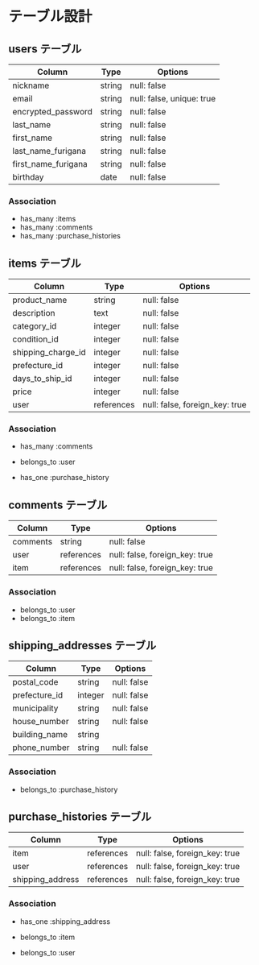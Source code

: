 # テーブル設計

## users テーブル

| Column              | Type   | Options                   |
| ------------------- | ------ | ------------------------- |
| nickname            | string | null: false               |
| email               | string | null: false, unique: true |
| encrypted_password  | string | null: false               |
| last_name           | string | null: false               |
| first_name          | string | null: false               |
| last_name_furigana  | string | null: false               |
| first_name_furigana | string | null: false               |
| birthday            | date   | null: false               |

### Association

- has_many :items
- has_many :comments
- has_many :purchase_histories

## items テーブル

| Column             | Type       | Options                        |
| ------------------ | ---------- | ------------------------------ |
| product_name       | string     | null: false                    |
| description        | text       | null: false                    |
| category_id        | integer    | null: false                    |
| condition_id       | integer    | null: false                    |
| shipping_charge_id | integer    | null: false                    |
| prefecture_id      | integer    | null: false                    |
| days_to_ship_id    | integer    | null: false                    |
| price              | integer    | null: false                    |
| user               | references | null: false, foreign_key: true |

### Association

- has_many :comments

- belongs_to :user

- has_one :purchase_history

## comments テーブル

| Column   | Type       | Options                        |
| -------- | ---------- | ------------------------------ |
| comments | string     | null: false                    |
| user     | references | null: false, foreign_key: true |
| item     | references | null: false, foreign_key: true |

### Association

- belongs_to :user
- belongs_to :item

## shipping_addresses テーブル

| Column        | Type    | Options                        |
| ------------- | ------- | ------------------------------ |
| postal_code   | string  | null: false                    |
| prefecture_id | integer | null: false                    |
| municipality  | string  | null: false                    |
| house_number  | string  | null: false                    |
| building_name | string  |                                |
| phone_number  | string  | null: false                    |

### Association

- belongs_to :purchase_history

## purchase_histories テーブル

| Column           | Type       | Options                        |
| ---------------- | ---------- | ------------------------------ |
| item             | references | null: false, foreign_key: true |
| user             | references | null: false, foreign_key: true |
| shipping_address | references | null: false, foreign_key: true |


### Association

- has_one :shipping_address

- belongs_to :item
- belongs_to :user